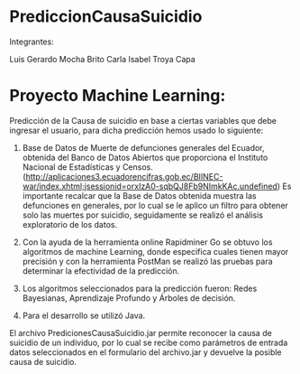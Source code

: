 # PrediccionCausaSuicidio
Integrantes:

Luis Gerardo Mocha Brito
Carla Isabel Troya Capa

# Proyecto Machine Learning:
Predicción de la Causa de suicidio en base a ciertas variables que debe ingresar el usuario, para dicha predicción hemos usado lo siguiente:

1. Base de Datos de Muerte de defunciones generales del Ecuador, obtenida del Banco de Datos Abiertos que proporciona el Instituto Nacional de Estadísticas y Censos. (http://aplicaciones3.ecuadorencifras.gob.ec/BIINEC-war/index.xhtml;jsessionid=orxIzA0-sqbQJ8Fb9NImkKAc.undefined) Es importante recalcar que la Base de Datos obtenida muestra las defunciones en generales, por lo cual se le aplico un filtro para obtener solo las muertes por suicidio, seguidamente se realizó el análisis exploratorio de los datos.

2. Con la ayuda de la herramienta online Rapidminer Go se obtuvo los algoritmos de machine Learning, donde especifica cuales tienen mayor precisión y con la herramienta PostMan se realizó las pruebas para determinar la efectividad de la predicción.

3. Los algoritmos seleccionados para la predicción fueron: Redes Bayesianas, Aprendizaje Profundo y Árboles de decisión.

4. Para el desarrollo se utilizó Java.

El archivo PredicionesCausaSuicidio.jar permite reconocer la causa de suicidio de un individuo, por lo cual se recibe como parámetros de entrada datos seleccionados en el formulario del archivo.jar y devuelve la posible causa de suicidio.
